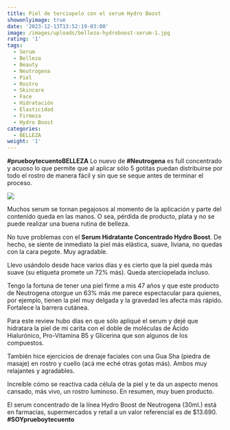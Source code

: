 ```yaml
---
title: Piel de terciopelo con el serum Hydro Boost
showonlyimage: true
date: '2023-12-13T13:52:19-03:00'
image: /images/uploads/belleza-hydroboost-serum-1.jpg
rating: '1'
tags:
  - Serum
  - Belleza
  - Beauty
  - Neutrogena
  - Piel
  - Rostro
  - Skincare
  - Face
  - Hidratación
  - Elasticidad
  - Firmeza
  - Hydro Boost
categories:
  - BELLEZA
weight: '1'
---
```

**\#prueboytecuentoBELLEZA** Lo nuevo de **\#Neutrogena** es full concentrado y acuoso lo que permite que al aplicar sólo 5 gotitas puedan distribuirse por todo el rostro de manera fácil y sin que se seque antes de terminar el proceso.

<!--more-->

![](/images/uploads/belleza-hydroboost-serum-1.jpg)

Muchos serum se tornan pegajosos al momento de la aplicación y parte del contenido queda en las manos. O sea, pérdida de producto, plata y no se puede realizar una buena rutina de belleza.



No tuve problemas con el **Serum Hidratante Concentrado Hydro Boost**. De hecho, se siente de inmediato la piel más elástica, suave, liviana, no quedas con la cara pegote. Muy agradable.



Llevo usándolo desde hace varios días y es cierto que la piel queda más suave (su etiqueta promete un 72% más). Queda aterciopelada incluso. 



Tengo la fortuna de tener una piel firme a mis 47 años y que este producto de Neutrogena otorgue un 63% más me parece espectacular para quienes, por ejemplo, tienen la piel muy delgada y la gravedad les afecta más rápido. Fortalece la barrera cutánea.



Para este review hubo días en que sólo apliqué el serum y dejé que hidratara la piel de mi carita con el doble de moléculas de Ácido Hialurónico, Pro-Vitamina B5 y Glicerina que son algunos de los compuestos. 



También hice ejercicios de drenaje faciales con una Gua Sha (piedra de masaje) en rostro y cuello (acá me eché otras gotas más). Ambos muy relajantes y agradables. 



Increíble cómo se reactiva cada célula de la piel y te da un aspecto menos cansado, más vivo, un rostro luminoso. En resumen, muy buen producto.



El serum concentrado de la línea Hydro Boost de Neutrogena (30ml.) está en farmacias, supermercados y retail a un valor referencial es de $13.690. **\#SOYprueboytecuento**
